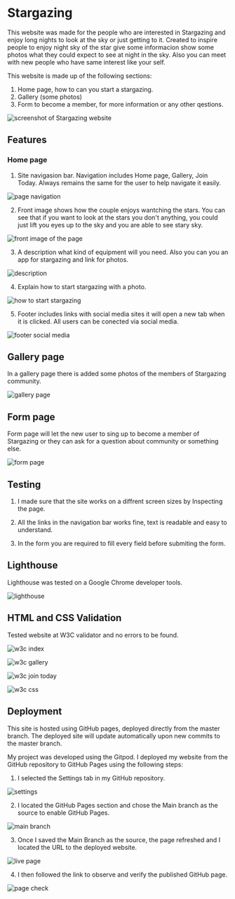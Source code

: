 # Stargazing


This website was made for the people who are interested in Stargazing and enjoy long nights to look at the sky or just getting to it. Created to inspire people to enjoy night sky of the star give some informacion show some photos what they could expect to see at night in the sky. Also you can meet with new people who have same interest like your self.

This website is made up of the following sections:

1. Home page, how to can you start a stargazing.
2. Gallery (some photos)
3. Form to become a member, for more information or any other qestions.

![screenshot of Stargazing website](/media/page%20widths.jpg)

## Features

### Home page

1. Site navigasion bar. Navigation includes Home page, Gallery, Join Today. Always remains the same for the user to help navigate it easily.

![page navigation](/media/navigation.jpg)

2. Front image shows how the couple enjoys wantching the stars. You can see that if you want to look at the stars you don't anything, you could just lift you eyes up to the sky and you are able to see stary sky.

![front image of the page](/media/front%20image.jpeg)

3. A description what kind of equipment will you need. Also you can you an app for stargazing and link for photos.

![description](/media/descriptiom.jpg)

4. Explain how to start stargazing with a photo.

![how to start stargazing](/media/how%20to%20start.jpg)

5. Footer includes links with social media sites it will open a new tab when it is clicked. All users can be conected via social media.

![footer social media](/media/footer.jpg)


## Gallery page

In a gallery page there is added some photos of the members of Stargazing community.

![gallery page](/media/gallery%20page.jpg)


## Form page

Form page will let the new user to sing up to become a member of Stargazing or they can ask for a question about community or something else.

![form page](/media/form.jpg)


## Testing

1. I made sure that the site works on a diffrent screen sizes by Inspecting the page.

2. All the links in the navigation bar works fine, text is readable and easy to understand.

3. In the form you are required to fill every field before submiting the form.


## Lighthouse

Lighthouse was tested on a Google Chrome developer tools.

![lighthouse](/media/lighthouse.jpg)


## HTML and CSS Validation

Tested website at W3C validator and no errors to be found.

![w3c index](/media/w3%20index.jpg)

![w3c gallery](/media/w3%20gallery.jpg)

![w3c join today](/media/w3%20join.jpg)

![w3c css](/media/w3%20css.jpg)


## Deployment

This site is hosted using GitHub pages, deployed directly from the master branch. The deployed site will update automatically upon new commits to the master branch.

My project was developed using the Gitpod. I deployed my website from the GitHub repository to GitHub Pages using the following steps:

1. I selected the Settings tab in my GitHub repository.

![settings](/media/settings.jpg)

2. I located the GitHub Pages section and chose the Main branch as the source to enable GitHub Pages.

![main branch](/media/page%20main%20branch.jpg)

3. Once I saved the Main Branch as the source, the page refreshed and I located the URL to the deployed website.

![live page](/media/live%20page.jpg)

4. I then followed the link to observe and verify the published GitHub page.

![page check](/media/url.jpg)